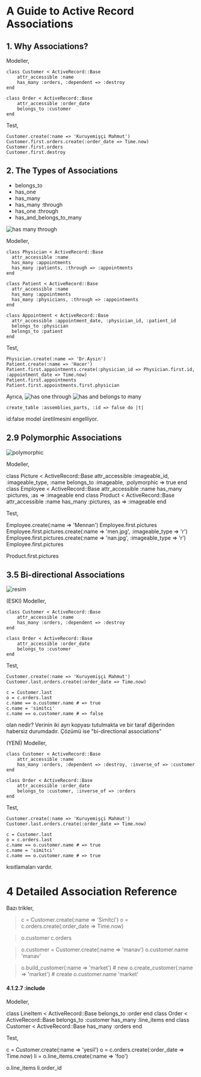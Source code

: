# A Guide to Active Record Associations

## 1. Why Associations?

Modeller,

    class Customer < ActiveRecord::Base
        attr_accessible :name
        has_many :orders, :dependent => :destroy
    end

    class Order < ActiveRecord::Base
        attr_accessible :order_date
        belongs_to :customer
    end

Test,

    Customer.create(:name => 'Kuruyemişçi Mahmut')
    Customer.first.orders.create(:order_date => Time.now)
    Customer.first.orders
    Customer.first.destroy

## 2. The Types of Associations

- belongs_to
- has_one
- has_many
- has_many :through
- has_one :through
- has_and_belongs_to_many

![has many through](http://guides.rubyonrails.org/images/has_many_through.png)

Modeller,

    class Physician < ActiveRecord::Base
      attr_accessible :name
      has_many :appointments
      has_many :patients, :through => :appointments
    end

    class Patient < ActiveRecord::Base
      attr_accessible :name
      has_many :appointments
      has_many :physicians, :through => :appointments
    end

    class Appointment < ActiveRecord::Base
      attr_accessible :appointment_date, :physician_id, :patient_id
      belongs_to :physician
      belongs_to :patient
    end

Test,

    Physician.create(:name => 'Dr.Aysın')
    Patient.create(:name => 'Hacer')
    Patient.first.appointments.create(:physician_id => Physician.first.id, :appointment_date => Time.now)
    Patient.first.appointments
    Patient.first.appointments.first.physician

Ayrıca,
![has one through](http://guides.rubyonrails.org/images/has_one_through.png)
![has and belongs to many](http://guides.rubyonrails.org/images/habtm.png)

`create_table :assemblies_parts, :id => false do |t|`

id:false model üretilmesini engelliyor.

## 2.9 Polymorphic Associations

![polymorphic](http://guides.rubyonrails.org/images/polymorphic.png)

Modeller,

  class Picture < ActiveRecord::Base
    attr_accessible :imageable_id, :imageable_type, :name
    belongs_to :imageable, :polymorphic => true
  end
  class Employee < ActiveRecord::Base
    attr_accessible :name
    has_many :pictures, :as => :imageable
  end
  class Product < ActiveRecord::Base
    attr_accessible :name
    has_many :pictures, :as => :imageable
  end

Test,

  Employee.create(:name => 'Mennan')
  Employee.first.pictures
  Employee.first.pictures.create(:name => 'men.jpg', :imageable_type => 'r')
  Employee.first.pictures.create(:name => 'nan.jpg', :imageable_type => 'r')
  Employee.first.pictures

  Product.first.pictures

## 3.5 Bi-directional Associations

![resim](http://guides.rubyonrails.org/images/has_many.png)

(ESKI) Modeller,

    class Customer < ActiveRecord::Base
        attr_accessible :name
        has_many :orders, :dependent => :destroy
    end

    class Order < ActiveRecord::Base
        attr_accessible :order_date
        belongs_to :customer
    end

Test,

    Customer.create(:name => 'Kuruyemişçi Mahmut')
    Customer.last.orders.create(:order_date => Time.now)

    c = Customer.last
    o = c.orders.last
    c.name == o.customer.name # => true
    c.name = 'simitci'
    c.name == o.customer.name # => false

olan nedir? Verinin iki ayrı kopyası tutulmakta ve bir taraf diğerinden habersiz
durumdadır. Çözümü ise "bi-directional associations"

(YENİ) Modeller,

    class Customer < ActiveRecord::Base
        attr_accessible :name
        has_many :orders, :dependent => :destroy, :inverse_of => :customer
    end

    class Order < ActiveRecord::Base
        attr_accessible :order_date
        belongs_to :customer, :inverse_of => :orders
    end

Test,

    Customer.create(:name => 'Kuruyemişçi Mahmut')
    Customer.last.orders.create(:order_date => Time.now)

    c = Customer.last
    o = c.orders.last
    c.name == o.customer.name # => true
    c.name = 'simitci'
    c.name == o.customer.name # => true

kısıtlamaları vardır.

# 4 Detailed Association Reference

Bazı trikler,

  > c = Customer.create(:name => 'Simitci')
  > o = c.orders.create(:order_date => Time.now)

  > o.customer
  > c.orders

  > o.customer = Customer.create(:name => 'manav')
  > o.customer.name
  'manav'

  > o.build_customer(:name => 'market')   # new
  > o.create_customer(:name => 'market')  # create
  > o.customer.name
  'market'

#### 4.1.2.7 :include

Modeller,

  class LineItem < ActiveRecord::Base
    belongs_to :order
  end
  class Order < ActiveRecord::Base
    belongs_to :customer
    has_many :line_items
  end
  class Customer < ActiveRecord::Base
    has_many :orders
  end

Test,

  c = Customer.create(:name => 'yesil')
  o = c.orders.create(:order_date => Time.now)
  li = o.line_items.create(:name => 'foo')

  o.line_items
  li.order_id
